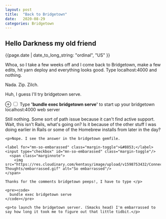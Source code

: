 ```yaml
---
layout: post
title:  "Back to Bridgetown"
date:   2020-08-29
categories: Bridgetown
---
```


<h2>Hello Darkness my old friend</h2>

{{page.date | date_to_long_string: "ordinal", "US" }}

<section>
  <p>Whoa, so I take a few weeks off and I come back to Bridgetown, make a few edits, hit yarn deploy and everything looks good. Type localhost:4000 and nothing. </p>
  
  <p>Nada. Zip. Zilch. </p>
  
  <p>Huh, I guess I'll try bridgetown serve. 
  
  <label for="mn-bridgetown-serve" class="margin-toggle">&#8853;</label>
  <input type="checkbox" id="mn-bridgetown-serve" class="margin-toggle"/>
    <span class="marginnote">
      Type <strong>'bundle exec bridgetown serve'</strong> to start up your bridgetown localhost:4000 web server
    </span>
  
  </p>
  
  
  
  <p>Still nothing. Some sort of path issue because it can't find active support. Wait, this isn't Rails, what's going on? Is it because of the other stuff I was doing earlier in Rails or some of the Homebrew installs from later in the day?</p>
  
    <p>Nope. I see the answer in the bridgetown gemfile. 
    
    <label for="mn-so-embarassed" class="margin-toggle">&#8853;</label>
    <input type="checkbox" id="mn-so-embarassed" class="margin-toggle"/>
      <span class="marginnote">
        <img src="https://res.cloudinary.com/kentasy/image/upload/v1598753432/Connected-Thoughts/embarrassed.gif" alt="So embarrassed"/>
    </span>
    
    Thanks for the comments bridgetown peeps!, I have to type </p>
    
    <pre><code>
      bundle exec bridgetown serve
    </code></pre>
    
    <p>to launch the bridgetown server. (Smacks head) I'm embarrassed to say how long it took me to figure out that little tidbit.</p>
</section>